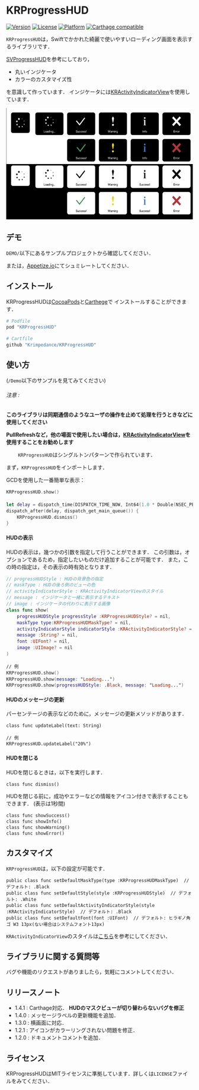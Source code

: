 # KRProgressHUD

[![Version](https://img.shields.io/cocoapods/v/KRProgressHUD.svg?style=flat)](http://cocoapods.org/pods/KRProgressHUD)
[![License](https://img.shields.io/cocoapods/l/KRProgressHUD.svg?style=flat)](http://cocoapods.org/pods/KRProgressHUD)
[![Platform](https://img.shields.io/cocoapods/p/KRProgressHUD.svg?style=flat)](http://cocoapods.org/pods/KRProgressHUD)
[![Carthage compatible](https://img.shields.io/badge/Carthage-compatible-4BC51D.svg?style=flat)](https://github.com/Carthage/Carthage)

`KRProgressHUD`は，Swiftでかかれた綺麗で使いやすいローディング画面を表示するライブラリです．

[SVProgressHUD](https://github.com/SVProgressHUD/SVProgressHUD)を参考にしており，

- 丸いインジケータ
- カラーのカスタマイズ性

を意識して作っています．
インジケータには[KRActivityIndicatorView](https://github.com/krimpedance/KRActivityIndicator)を使用しています．

<img src="./Images/styles.png" height=300>

## デモ
`DEMO/`以下にあるサンプルプロジェクトから確認してください．

または，[Appetize.io](https://appetize.io/app/nw022juw0znkf1n5u6ynga5ntm?device=iphone5s&scale=75&orientation=portrait&osVersion=9.2)にてシュミレートしてください．

## インストール
KRProgressHUDは[CocoaPods](http://cocoapods.org)と[Carthege](https://github.com/Carthage/Carthage)で
インストールすることができます．

```ruby
# Podfile
pod "KRProgressHUD"
```

```ruby
# Cartfile
github "Krimpedance/KRProgressHUD"
```

## 使い方
(`/Demo`以下のサンプルを見てみてください)

###### 注意 :
**このライブラリは同期通信のようなユーザの操作を止めて処理を行うときなどに使用してください**

**PullRefreshなど，他の場面で使用したい場合は，[KRActivityIndicatorView](https://github.com/krimpedance/KRActivityIndicator)を使用することをお勧めします**

　　
`KRProgressHUD`はシングルトンパターンで作られています．

まず，`KRProgressHUD`をインポートします．

GCDを使用した一番簡単な表示：
```Swift
KRProgressHUD.show()

let delay = dispatch_time(DISPATCH_TIME_NOW, Int64(1.0 * Double(NSEC_PER_SEC)))
dispatch_after(delay, dispatch_get_main_queue()) {
    KRProgressHUD.dismiss()
}
```

#### HUDの表示
HUDの表示は，幾つかの引数を指定して行うことができます．
この引数は，オプションであるため，指定したいものだけ追加することが可能です．
また，この時の指定は，その表示の時有効となります．

```Swift
// progressHUDStyle : HUDの背景色の指定
// maskType : HUDの後ろ側のビューの色
// activityIndicatorStyle : KRActivityIndicatorViewのスタイル
// message : インジケータと一緒に表示するテキスト
// image : インジケータの代わりに表示する画像
class func show(
    progressHUDStyle progressStyle :KRProgressHUDStyle? = nil,
    maskType type:KRProgressHUDMaskType? = nil,
    activityIndicatorStyle indicatorStyle :KRActivityIndicatorStyle? = nil,
    message :String? = nil,
    font :UIFont? = nil,
    image :UIImage? = nil
)

// 例
KRProgressHUD.show()
KRProgressHUD.show(message: "Loading...")
KRProgressHUD.show(progressHUDStyle: .Black, message: "Loading...")
```

#### HUDのメッセージの更新
パーセンテージの表示などのために，メッセージの更新メソッドがあります．
```
class func updateLabel(text: String)

// 例
KRProgressHUD.updateLabel("20%")
```

#### HUDを閉じる
HUDを閉じるときは，以下を実行します．
```
class func dismiss()
```
HUDを閉じる前に，成功やエラーなどの情報をアイコン付きで表示することもできます．
(表示は1秒間)

```
class func showSuccess()
class func showInfo()
class func showWarning()
class func showError()
```

## カスタマイズ
`KRProgressHUD`は，以下の設定が可能です．
```
public class func setDefaultMaskType(type :KRProgressHUDMaskType)  // デフォルト: .Black
public class func setDefaultStyle(style :KRProgressHUDStyle)  // デフォルト: .White
public class func setDefaultActivityIndicatorStyle(style :KRActivityIndicatorStyle)  // デフォルト: .Black
public class func setDefaultFont(font :UIFont)  // デフォルト: ヒラギノ角ゴ W3 13px(ない場合はシステムフォント13px)
```
`KRActivityIndicatorView`のスタイルは[こちら](https://github.com/krimpedance/KRActivityIndicator/blob/master/README.md)を参考にしてください．

## ライブラリに関する質問等
バグや機能のリクエストがありましたら，気軽にコメントしてください．

## リリースノート
- 1.4.1 : Carthage対応． **HUDのマスクビューが切り替わらないバグを修正**
- 1.4.0 : メッセージラベルの更新機能を追加．
- 1.3.0 : 横画面に対応．
- 1.2.1 : アイコンがカラーリングされない問題を修正．
- 1.2.0 : ドキュメントコメントを追加．


## ライセンス
KRProgressHUDはMITライセンスに準拠しています．詳しくは`LICENSE`ファイルをみてください．
